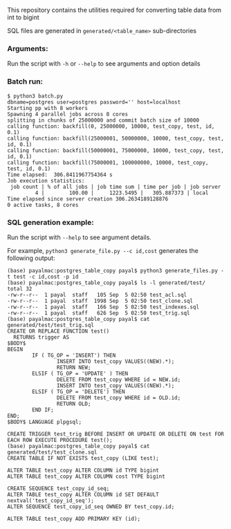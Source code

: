 This repository contains the utilities required for converting table data from int to bigint

SQL files are generated in `generated/<table_name>` sub-directories

### Arguments:

Run the script with `-h` or `--help` to see arguments and option details

### Batch run:

```
$ python3 batch.py
dbname=postgres user=postgres password='' host=localhost
Starting pp with 8 workers
Spawning 4 parallel jobs across 8 cores
splitting in chunks of 25000000 and commit batch size of 10000
calling function: backfill(0, 25000000, 10000, test_copy, test, id, 0.1)
calling function: backfill(25000001, 50000000, 10000, test_copy, test, id, 0.1)
calling function: backfill(50000001, 75000000, 10000, test_copy, test, id, 0.1)
calling function: backfill(75000001, 100000000, 10000, test_copy, test, id, 0.1)
Time elapsed:  306.8411967754364 s
Job execution statistics:
 job count | % of all jobs | job time sum | time per job | job server
         4 |        100.00 |     1223.5495 |   305.887373 | local
Time elapsed since server creation 306.2634189128876
0 active tasks, 8 cores
```

### SQL generation example:

Run the script with `--help` to see argument details. 

For example, `python3 generate_file.py --c id,cost` generates the following output:

```
(base) payalmac:postgres_table_copy payal$ python3 generate_files.py -t test -c id,cost -p id
(base) payalmac:postgres_table_copy payal$ ls -l generated/test/
total 32
-rw-r--r--  1 payal  staff   105 Sep  5 02:50 test_acl.sql
-rw-r--r--  1 payal  staff  1998 Sep  5 02:50 test_clone.sql
-rw-r--r--  1 payal  staff   166 Sep  5 02:50 test_indexes.sql
-rw-r--r--  1 payal  staff   626 Sep  5 02:50 test_trig.sql
(base) payalmac:postgres_table_copy payal$ cat generated/test/test_trig.sql
CREATE OR REPLACE FUNCTION test()
  RETURNS trigger AS
$BODY$
BEGIN
        IF ( TG_OP = 'INSERT') THEN
                INSERT INTO test_copy VALUES((NEW).*);
                RETURN NEW;
        ELSIF ( TG_OP = 'UPDATE' ) THEN
                DELETE FROM test_copy WHERE id = NEW.id;
                INSERT INTO test_copy VALUES((NEW).*);
        ELSIF ( TG_OP = 'DELETE') THEN
                DELETE FROM test_copy WHERE id = OLD.id;
                RETURN OLD;
        END IF;
END;
$BODY$ LANGUAGE plpgsql;

CREATE TRIGGER test_trig BEFORE INSERT OR UPDATE OR DELETE ON test FOR EACH ROW EXECUTE PROCEDURE test();
(base) payalmac:postgres_table_copy payal$ cat generated/test/test_clone.sql
CREATE TABLE IF NOT EXISTS test_copy (LIKE test);

ALTER TABLE test_copy ALTER COLUMN id TYPE bigint
ALTER TABLE test_copy ALTER COLUMN cost TYPE bigint

CREATE SEQUENCE test_copy_id_seq;
ALTER TABLE test_copy ALTER COLUMN id SET DEFAULT nextval('test_copy_id_seq');
ALTER SEQUENCE test_copy_id_seq OWNED BY test_copy.id;

ALTER TABLE test_copy ADD PRIMARY KEY (id);
```
